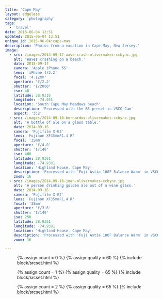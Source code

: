 ```yaml
---
title: 'Cape May'
layout: edgeless
category: 'photography'
tags:
  - 'travel'
date: 2015-06-04 13:51
updated: 2015-06-04 13:51
unique_id: 2015-06-04:cape-may
description: 'Photos from a vacation in Cape May, New Jersey.'
image:
  - src: /images/2014-09-17-wave-crash-olivermakes-ccbync.jpg
    alt: 'Waves crashing on a beach.'
    date: 2015-09-17
    camera: 'Apple iPhone 5S'
    lens: 'iPhone f/2.2'
    focal: '4.12mm'
    aperture: 'f/2.2'
    shutter: '1/2000'
    iso: 40
    latitude: 38.9316
    longitude: -74.951
    location: 'South Cape May Meadows beach'
    description: 'Processed with the B3 preset in VSCO Cam'
    aspect: '3:2'
  - src: /images/2014-09-16-bernardus-olivermakes-ccbync.jpg
    alt: 'A bottle of ale on a glass table.'
    date: 2014-09-16
    camera: 'Fujifilm X-E2'
    lens: 'Fujinon XF35mmF1.4 R'
    focal: '35mm'
    aperture: 'f/4.0'
    shutter: '1/140'
    iso: 400
    latitude: 38.9361
    longitude: -74.9301
    location: 'Highland House, Cape May'
    description: 'Processed with ‘Fuji Astia 100F Balance Warm’ in VSCO Film'
    zoom: 16
  - src: /images/2014-09-16-jean-olivermakes-ccbync.jpg
    alt: 'A person drinking golden ale out of a wine glass.'
    date: 2014-09-16
    camera: 'Fujifilm X-E2'
    lens: 'Fujinon XF35mmF1.4 R'
    focal: '35mm'
    aperture: 'f/3.6'
    shutter: '1/140'
    iso: 250
    latitude: 38.9361
    longitude: -74.9301
    location: 'Highland House, Cape May'
    description: 'Processed with ‘Fuji Astia 100F Balance Warm’ in VSCO Film'
    zoom: 16

---
```


<figure class="image--wide">
  {% assign count = 0 %}
  {% assign quality = 60 %}
  {% include block/srcset.html %}
</figure>

<figure class="image--wide">
  {% assign count = 1 %}
  {% assign quality = 65 %}
  {% include block/srcset.html %}
</figure>

<figure class="image--wide">
  {% assign count = 2 %}
  {% assign quality = 65 %}
  {% include block/srcset.html %}
</figure>
